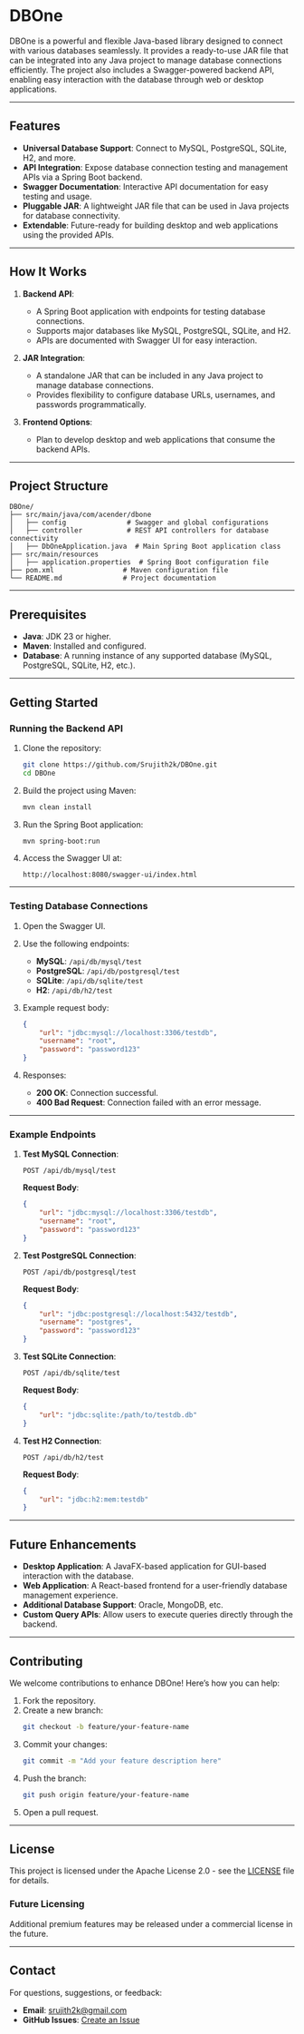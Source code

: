 
# DBOne

DBOne is a powerful and flexible Java-based library designed to connect with various databases seamlessly. It provides a ready-to-use JAR file that can be integrated into any Java project to manage database connections efficiently. The project also includes a Swagger-powered backend API, enabling easy interaction with the database through web or desktop applications.

---

## Features
- **Universal Database Support**: Connect to MySQL, PostgreSQL, SQLite, H2, and more.
- **API Integration**: Expose database connection testing and management APIs via a Spring Boot backend.
- **Swagger Documentation**: Interactive API documentation for easy testing and usage.
- **Pluggable JAR**: A lightweight JAR file that can be used in Java projects for database connectivity.
- **Extendable**: Future-ready for building desktop and web applications using the provided APIs.

---

## How It Works
1. **Backend API**:
   - A Spring Boot application with endpoints for testing database connections.
   - Supports major databases like MySQL, PostgreSQL, SQLite, and H2.
   - APIs are documented with Swagger UI for easy interaction.

2. **JAR Integration**:
   - A standalone JAR that can be included in any Java project to manage database connections.
   - Provides flexibility to configure database URLs, usernames, and passwords programmatically.

3. **Frontend Options**:
   - Plan to develop desktop and web applications that consume the backend APIs.

---

## Project Structure
```
DBOne/
├── src/main/java/com/acender/dbone
│   ├── config               # Swagger and global configurations
│   ├── controller           # REST API controllers for database connectivity
│   ├── DbOneApplication.java  # Main Spring Boot application class
├── src/main/resources
│   ├── application.properties  # Spring Boot configuration file
├── pom.xml                 # Maven configuration file
└── README.md               # Project documentation
```

---

## Prerequisites
- **Java**: JDK 23 or higher.
- **Maven**: Installed and configured.
- **Database**: A running instance of any supported database (MySQL, PostgreSQL, SQLite, H2, etc.).

---

## Getting Started

### Running the Backend API

1. Clone the repository:
   ```bash
   git clone https://github.com/Srujith2k/DBOne.git
   cd DBOne
   ```

2. Build the project using Maven:
   ```bash
   mvn clean install
   ```

3. Run the Spring Boot application:
   ```bash
   mvn spring-boot:run
   ```

4. Access the Swagger UI at:
   ```
   http://localhost:8080/swagger-ui/index.html
   ```

---

### Testing Database Connections

1. Open the Swagger UI.
2. Use the following endpoints:
   - **MySQL**: `/api/db/mysql/test`
   - **PostgreSQL**: `/api/db/postgresql/test`
   - **SQLite**: `/api/db/sqlite/test`
   - **H2**: `/api/db/h2/test`

3. Example request body:
   ```json
   {
       "url": "jdbc:mysql://localhost:3306/testdb",
       "username": "root",
       "password": "password123"
   }
   ```

4. Responses:
   - **200 OK**: Connection successful.
   - **400 Bad Request**: Connection failed with an error message.

---

### Example Endpoints
1. **Test MySQL Connection**:
   ```http
   POST /api/db/mysql/test
   ```
   **Request Body**:
   ```json
   {
       "url": "jdbc:mysql://localhost:3306/testdb",
       "username": "root",
       "password": "password123"
   }
   ```

2. **Test PostgreSQL Connection**:
   ```http
   POST /api/db/postgresql/test
   ```
   **Request Body**:
   ```json
   {
       "url": "jdbc:postgresql://localhost:5432/testdb",
       "username": "postgres",
       "password": "password123"
   }
   ```

3. **Test SQLite Connection**:
   ```http
   POST /api/db/sqlite/test
   ```
   **Request Body**:
   ```json
   {
       "url": "jdbc:sqlite:/path/to/testdb.db"
   }
   ```

4. **Test H2 Connection**:
   ```http
   POST /api/db/h2/test
   ```
   **Request Body**:
   ```json
   {
       "url": "jdbc:h2:mem:testdb"
   }
   ```

---

## Future Enhancements
- **Desktop Application**: A JavaFX-based application for GUI-based interaction with the database.
- **Web Application**: A React-based frontend for a user-friendly database management experience.
- **Additional Database Support**: Oracle, MongoDB, etc.
- **Custom Query APIs**: Allow users to execute queries directly through the backend.

---

## Contributing
We welcome contributions to enhance DBOne! Here’s how you can help:
1. Fork the repository.
2. Create a new branch:
   ```bash
   git checkout -b feature/your-feature-name
   ```
3. Commit your changes:
   ```bash
   git commit -m "Add your feature description here"
   ```
4. Push the branch:
   ```bash
   git push origin feature/your-feature-name
   ```
5. Open a pull request.

---

## License
This project is licensed under the Apache License 2.0 - see the [LICENSE](LICENSE) file for details.

### Future Licensing
Additional premium features may be released under a commercial license in the future.


---

## Contact
For questions, suggestions, or feedback:
- **Email**: srujith2k@gmail.com
- **GitHub Issues**: [Create an Issue](https://github.com/Srujith2k/DBOne/issues)
